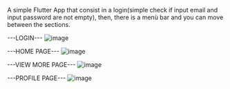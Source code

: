 A simple Flutter App that consist in a login(simple check if input email and input password are not empty), then, there is a menù bar and you can move between the sections.



---LOGIN---
![image](https://user-images.githubusercontent.com/82907329/210651043-eaa895f2-3bb0-41e4-9383-27d7b4128c13.png)



---HOME PAGE---
![image](https://user-images.githubusercontent.com/82907329/210651221-210274fe-6f28-4363-829c-3e63f6235af7.png)



---VIEW MORE PAGE---
![image](https://user-images.githubusercontent.com/82907329/210651321-262674f6-6d75-4b39-aaac-4ae41d4c4326.png)



---PROFILE PAGE---
![image](https://user-images.githubusercontent.com/82907329/210651397-ed9e7387-78af-4172-b05f-da0194177639.png)
